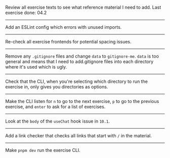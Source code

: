 Review all exercise texts to see what reference material I need to add. Last exercise done: 04.2

---

Add an ESLint config which errors with unused imports.

---

Re-check all exercise frontends for potential spacing issues.

---

Remove any `.gitignore` files and change `data` to `gitignore-me`. `data` is too general and means that I need to add.gitignore files into each directory where it's used which is ugly.

---

Check that the CLI, when you're selecting which directory to run the exercise in, only gives you directories as options.

---

Make the CLI listen for `n` to go to the next exercise, `p` to go to the previous exercise, and `enter` to ask for a list of exercises.

---

Look at the `body` of the `useChat` hook issue in `10.1`.

---

Add a link checker that checks all links that start with `/` in the material.

---

Make `pnpm dev` run the exercise CLI.
